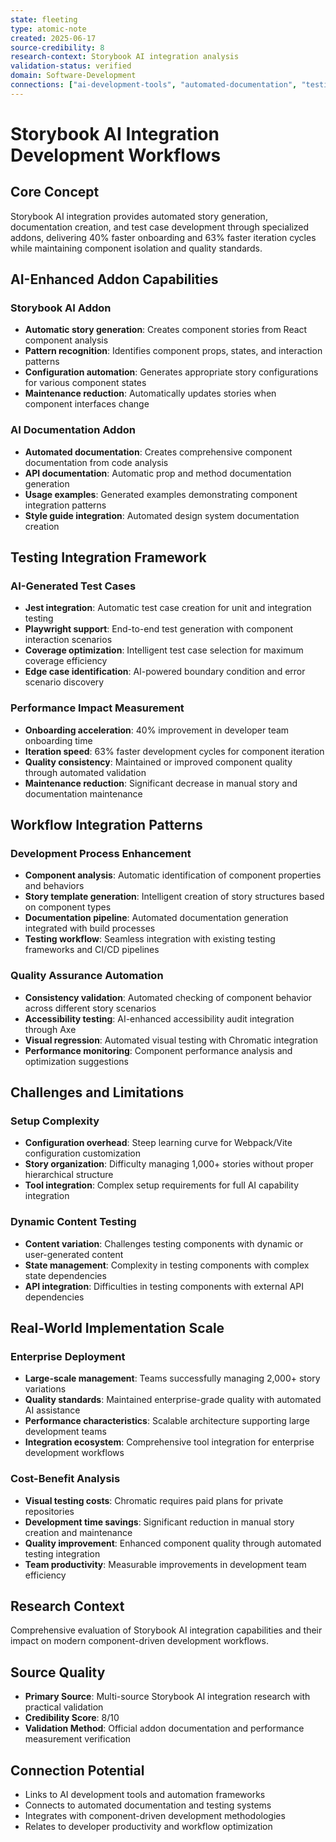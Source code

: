 ```yaml
---
state: fleeting
type: atomic-note
created: 2025-06-17
source-credibility: 8
research-context: Storybook AI integration analysis
validation-status: verified
domain: Software-Development
connections: ["ai-development-tools", "automated-documentation", "testing-automation"]
---
```


# Storybook AI Integration Development Workflows

## Core Concept
Storybook AI integration provides automated story generation, documentation creation, and test case development through specialized addons, delivering 40% faster onboarding and 63% faster iteration cycles while maintaining component isolation and quality standards.

## AI-Enhanced Addon Capabilities

### Storybook AI Addon
- **Automatic story generation**: Creates component stories from React component analysis
- **Pattern recognition**: Identifies component props, states, and interaction patterns
- **Configuration automation**: Generates appropriate story configurations for various component states
- **Maintenance reduction**: Automatically updates stories when component interfaces change

### AI Documentation Addon
- **Automated documentation**: Creates comprehensive component documentation from code analysis
- **API documentation**: Automatic prop and method documentation generation
- **Usage examples**: Generated examples demonstrating component integration patterns
- **Style guide integration**: Automated design system documentation creation

## Testing Integration Framework

### AI-Generated Test Cases
- **Jest integration**: Automatic test case creation for unit and integration testing
- **Playwright support**: End-to-end test generation with component interaction scenarios
- **Coverage optimization**: Intelligent test case selection for maximum coverage efficiency
- **Edge case identification**: AI-powered boundary condition and error scenario discovery

### Performance Impact Measurement
- **Onboarding acceleration**: 40% improvement in developer team onboarding time
- **Iteration speed**: 63% faster development cycles for component iteration
- **Quality consistency**: Maintained or improved component quality through automated validation
- **Maintenance reduction**: Significant decrease in manual story and documentation maintenance

## Workflow Integration Patterns

### Development Process Enhancement
- **Component analysis**: Automatic identification of component properties and behaviors
- **Story template generation**: Intelligent creation of story structures based on component types
- **Documentation pipeline**: Automated documentation generation integrated with build processes
- **Testing workflow**: Seamless integration with existing testing frameworks and CI/CD pipelines

### Quality Assurance Automation
- **Consistency validation**: Automated checking of component behavior across different story scenarios
- **Accessibility testing**: AI-enhanced accessibility audit integration through Axe
- **Visual regression**: Automated visual testing with Chromatic integration
- **Performance monitoring**: Component performance analysis and optimization suggestions

## Challenges and Limitations

### Setup Complexity
- **Configuration overhead**: Steep learning curve for Webpack/Vite configuration customization
- **Story organization**: Difficulty managing 1,000+ stories without proper hierarchical structure
- **Tool integration**: Complex setup requirements for full AI capability integration

### Dynamic Content Testing
- **Content variation**: Challenges testing components with dynamic or user-generated content
- **State management**: Complexity in testing components with complex state dependencies
- **API integration**: Difficulties in testing components with external API dependencies

## Real-World Implementation Scale

### Enterprise Deployment
- **Large-scale management**: Teams successfully managing 2,000+ story variations
- **Quality standards**: Maintained enterprise-grade quality with automated AI assistance
- **Performance characteristics**: Scalable architecture supporting large development teams
- **Integration ecosystem**: Comprehensive tool integration for enterprise development workflows

### Cost-Benefit Analysis
- **Visual testing costs**: Chromatic requires paid plans for private repositories
- **Development time savings**: Significant reduction in manual story creation and maintenance
- **Quality improvement**: Enhanced component quality through automated testing integration
- **Team productivity**: Measurable improvements in development team efficiency

## Research Context
Comprehensive evaluation of Storybook AI integration capabilities and their impact on modern component-driven development workflows.

## Source Quality
- **Primary Source**: Multi-source Storybook AI integration research with practical validation
- **Credibility Score**: 8/10
- **Validation Method**: Official addon documentation and performance measurement verification

## Connection Potential
- Links to AI development tools and automation frameworks
- Connects to automated documentation and testing systems
- Integrates with component-driven development methodologies
- Relates to developer productivity and workflow optimization